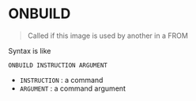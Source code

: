# ONBUILD

> Called if this image is used by another
> in a FROM

Syntax is like

```none
ONBUILD INSTRUCTION ARGUMENT
```

* ``INSTRUCTION`` : a command
* ``ARGUMENT`` : a command argument
